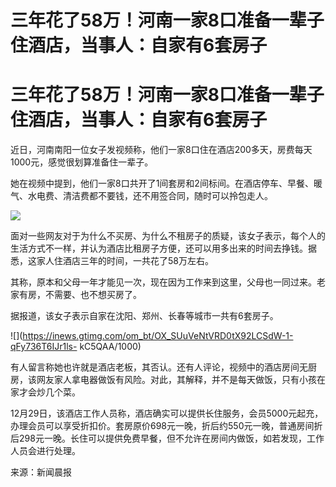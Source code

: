 # 三年花了58万！河南一家8口准备一辈子住酒店，当事人：自家有6套房子

# 三年花了58万！河南一家8口准备一辈子住酒店，当事人：自家有6套房子

近日，河南南阳一位女子发视频称，他们一家8口住在酒店200多天，房费每天1000元，感觉很划算准备住一辈子。

她在视频中提到，他们一家8口共开了1间套房和2间标间。在酒店停车、早餐、暖气、水电费、清洁费都不要钱，还不用签合同，随时可以拎包走人。

![](https://inews.gtimg.com/om_bt/Os8W2FWZn_J3w_Nr9A9OKrt1nrkpT1lZTObEtSDLlCwXcAA/1000)

面对一些网友对于为什么不买房、为什么不租房子的质疑，该女子表示，每个人的生活方式不一样，并认为酒店比租房子方便，还可以用多出来的时间去挣钱。据悉，这家人住酒店三年的时间，一共花了58万左右。

其称，原本和父母一年才能见一次，现在因为工作来到这里，父母也一同过来。老家有房，不需要、也不想买房了。

据报道，该女子表示自家在沈阳、郑州、长春等城市一共有6套房子。

![](https://inews.gtimg.com/om_bt/OX_SUuVeNtVRD0tX92LCSdW-1-qFy736T6IJr1ls-
kC5QAA/1000)

有人留言称她也许就是酒店老板，其否认。还有人评论，视频中的酒店房间无厨房，该网友家人拿电器做饭有风险。对此，其解释，并不是每天做饭，只有小孩在家才会炒几个菜。

12月29日，该酒店工作人员称，酒店确实可以提供长住服务，会员5000元起充，办理会员可以享受折扣价。套房原价698元一晚，折后约550元一晚，普通房间折后298元一晚。长住可以提供免费早餐，但不允许在房间内做饭，如若发现，工作人员会进行处理。

来源：新闻晨报

